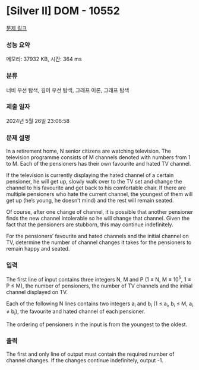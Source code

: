 # [Silver II] DOM - 10552 

[문제 링크](https://www.acmicpc.net/problem/10552) 

### 성능 요약

메모리: 37932 KB, 시간: 364 ms

### 분류

너비 우선 탐색, 깊이 우선 탐색, 그래프 이론, 그래프 탐색

### 제출 일자

2024년 5월 26일 23:06:58

### 문제 설명

<p>In a retirement home, N senior citizens are watching television. The television programme consists of M channels denoted with numbers from 1 to M. Each of the pensioners has their own favourite and hated TV channel.</p>

<p>If the television is currently displaying the hated channel of a certain pensioner, he will get up, slowly walk over to the TV set and change the channel to his favourite and get back to his comfortable chair. If there are multiple pensioners who hate the current channel, the youngest of them will get up (he’s young, he doesn’t mind) and the rest will remain seated.</p>

<p>Of course, after one change of channel, it is possible that another pensioner finds the new channel intolerable so he will change that channel. Given the fact that the pensioners are stubborn, this may continue indefinitely.</p>

<p>For the pensioners’ favourite and hated channels and the initial channel on TV, determine the number of channel changes it takes for the pensioners to remain happy and seated.</p>

### 입력 

 <p>The first line of input contains three integers N, M and P (1 ≤ N, M ≤ 10<sup>5</sup>, 1 ≤ P ≤ M), the number of pensioners, the number of TV channels and the initial channel displayed on TV.</p>

<p>Each of the following N lines contains two integers a<sub>i</sub> and b<sub>i</sub> (1 ≤ a<sub>i</sub>, b<sub>i</sub> ≤ M, a<sub>i</sub> ≠ b<sub>i</sub>), the favourite and hated channel of each pensioner.</p>

<p>The ordering of pensioners in the input is from the youngest to the oldest.</p>

### 출력 

 <p>The first and only line of output must contain the required number of channel changes. If the changes continue indefinitely, output -1.</p>

